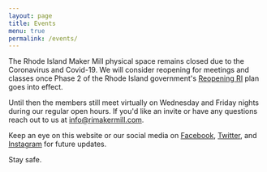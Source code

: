 ```yaml
---
layout: page
title: Events
menu: true
permalink: /events/
---
```


The Rhode Island Maker Mill physical space remains closed due to the Coronavirus and Covid-19. We will consider reopening for meetings and classes once Phase 2 of the Rhode Island government's [Reopening RI](https://www.reopeningri.com/) plan goes into effect. 

Until then the members still meet virtually on Wednesday and Friday nights during our regular open hours. If you'd like an invite or have any questions reach out to us at info@rimakermill.com.

Keep an eye on this website or our social media on [Facebook](https://www.facebook.com/OceanStateMakerMill), [Twitter](https://twitter.com/RIMakerMill), and [Instagram](https://www.instagram.com/ri_mm/) for future updates.

Stay safe.
